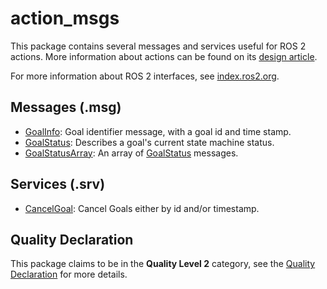 # action_msgs
This package contains several messages and services useful for ROS 2 actions.
More information about actions can be found on its [design article](http://design.ros2.org/articles/actions.html).

For more information about ROS 2 interfaces, see [index.ros2.org](https://index.ros.org/doc/ros2/Concepts/About-ROS-Interfaces/).

## Messages (.msg)
* [GoalInfo](msg/GoalInfo.msg): Goal identifier message, with a goal id and time stamp.
* [GoalStatus](msg/GoalStatus.msg): Describes a goal's current state machine status.
* [GoalStatusArray](msg/GoalStatusArray.msg): An array of [GoalStatus](msg/GoalStatus.msg) messages.

## Services (.srv)
* [CancelGoal](srv/CancelGoal.srv): Cancel Goals either by id and/or timestamp.

## Quality Declaration
This package claims to be in the **Quality Level 2** category, see the [Quality Declaration](QUALITY_DECLARATION.md) for more details.
